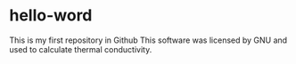# hello-word
This is my first repository in Github
This software was licensed by GNU and used to calculate thermal conductivity.
